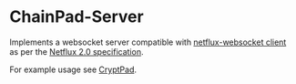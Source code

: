 # ChainPad-Server

Implements a websocket server compatible with [netflux-websocket client](https://github.com/xwiki-labs/netflux-websocket) as per the [Netflux 2.0 specification](https://github.com/xwiki-labs/netflux-spec2/blob/master/specification.md).

For example usage see [CryptPad](github.com/xwiki-labs/cryptpad/).


